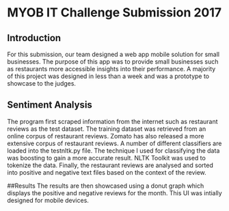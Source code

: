 # MYOB IT Challenge Submission 2017

## Introduction
For this submission, our team designed a web app mobile solution for small businesses. The purpose of this app was to provide small businesses such as restaurants more accessible insights into their performance.
A majority of this project was designed in less than a week and was a prototype to showcase to the judges.

## Sentiment Analysis
The program first scraped information from the internet such as restaurant reviews as the test dataset. The training dataset was retrieved from an online corpus of restaurant reviews. Zomato has also released a more extensive corpus of restaurant reviews.
A number of different classifiers are loaded into the testnltk.py file. The technique I used for classifying the data was boosting to gain a more accurate result.
NLTK Toolkit was used to tokenize the data. Finally, the restaurant reviews are analysed and sorted into positive and negative text files based on the context of the review.

##Results
The results are then showcased using a donut graph which displays the positive and negative reviews for the month. This UI was intially designed for mobile devices.
